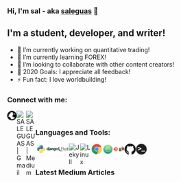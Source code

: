 ### Hi, I'm sal - aka [saleguas][website] 👋

## I'm a student, developer, and writer!
- 🔭 I’m currently working on quantitative trading!
- 🌱 I’m currently learning FOREX!
- 👯 I’m looking to collaborate with other content creators!
- 🥅 2020 Goals: I appreciate all feedback!
- ⚡ Fun fact: I love worldbuilding!

### Connect with me:

[<img align="left" alt="aleguas.dev" width="22px" src="https://raw.githubusercontent.com/iconic/open-iconic/master/svg/globe.svg" />][website]
[<img align="left" alt="SALEGUAS | Gmail" width="22px" src="https://simpleicons.org/icons/gmail.svg" />][email]
[<img align="left" alt="SALEGUAS | Medium" width="22px" src="https://simpleicons.org/icons/medium.svg" />][mediumpage]

<br />

### Languages and Tools:

[<img align="left" alt="Flask" width="26px" src="https://raw.githubusercontent.com/github/explore/80688e429a7d4ef2fca1e82350fe8e3517d3494d/topics/python/python.png" />][website]
[<img align="left" alt="Django" width="26px" src="https://raw.githubusercontent.com/github/explore/80688e429a7d4ef2fca1e82350fe8e3517d3494d/topics/django/django.png" />][website]
[<img align="left" alt="Flask" width="26px" src="https://raw.githubusercontent.com/github/explore/80688e429a7d4ef2fca1e82350fe8e3517d3494d/topics/flask/flask.png" />][website]
[<img align="left" alt="Jekyll" width="26px" src="https://avatars3.githubusercontent.com/u/3083652?s=200&v=4" />][website]

[<img align="left" alt="Linux" width="26px" src="https://upload.wikimedia.org/wikipedia/commons/thumb/a/af/Tux.png/220px-Tux.png" />][website]

[<img align="left" alt="Chrome Extensions" width="26px" src="https://raw.githubusercontent.com/github/explore/80688e429a7d4ef2fca1e82350fe8e3517d3494d/topics/chrome-extension/chrome-extension.png" />][website]
[<img align="left" alt="Atom" width="26px" src="https://raw.githubusercontent.com/github/explore/80688e429a7d4ef2fca1e82350fe8e3517d3494d/topics/atom/atom.png" />][website]
[<img align="left" alt="Git" width="26px" src="https://raw.githubusercontent.com/github/explore/80688e429a7d4ef2fca1e82350fe8e3517d3494d/topics/git/git.png" />][website]
[<img align="left" alt="GitHub" width="26px" src="https://raw.githubusercontent.com/github/explore/78df643247d429f6cc873026c0622819ad797942/topics/github/github.png" />][website]
[<img align="left" alt="HTML5" width="26px" src="https://raw.githubusercontent.com/github/explore/80688e429a7d4ef2fca1e82350fe8e3517d3494d/topics/terminal/terminal.png" />][website]

<br />
<br />

### Latest Medium Articles

<!-- BLOG-POST-LIST:START -->
<!-- BLOG-POST-LIST:END -->

[website]: https://aleguas.dev
[githubpage]: https://github.com/saleguas
[mediumpage]: https://medium.com/@salvadoraleguas
[email]: salvador@aleguas.dev
